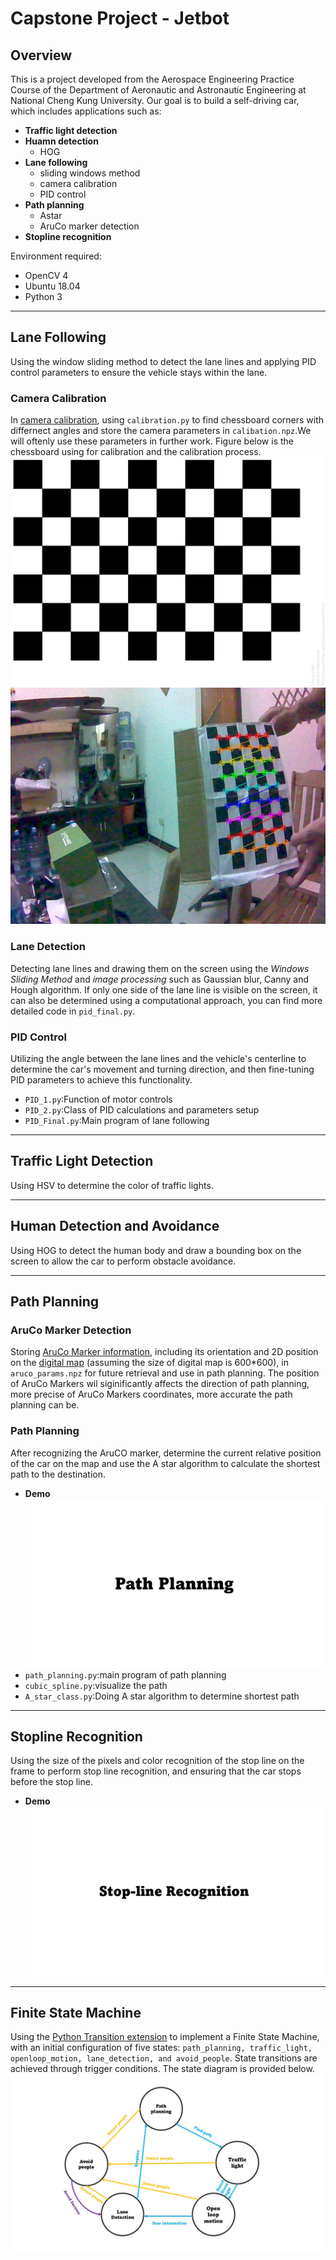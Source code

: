 # Capstone Project - Jetbot

## Overview

This is a project developed from the Aerospace Engineering Practice Course of the Department of Aeronautic and Astronautic Engineering at National Cheng Kung University. Our goal is to build a self-driving car, which includes applications such as:

- **Traffic light detection**
- **Huamn detection**
  - HOG
- **Lane following**
  - sliding windows method
  - camera calibration
  - PID control
- **Path planning**
  - Astar
  - AruCo marker detection
- **Stopline recognition**

Environment required:

- OpenCV 4
- Ubuntu 18.04
- Python 3
****
## Lane Following

Using the window sliding method to detect the lane lines and applying PID control parameters to ensure the vehicle stays within the lane.

### Camera Calibration

In [camera calibration](https://github.com/Samhuang0727/Capstone-Project/tree/main/project/lane_following/calibration), using `calibration.py` to find chessboard corners with differnect angles and store the camera parameters in `calibation.npz`.We will oftenly use these parameters in further work. Figure below is the chessboard using for calibration and the calibration process.
![chessboard](./markdown/chessboard.PNG)
![Calibration_process](https://github.com/Samhuang0727/Capstone-Project/blob/main/project/lane_following/calibration/img.jpg)

### Lane Detection
Detecting lane lines and drawing them on the screen using the *Windows Sliding Method* and *image processing* such as Gaussian blur, Canny and Hough algorithm. If only one side of the lane line is visible on the screen, it can also be determined using a computational approach, you can find more detailed code in `pid_final.py`.

### PID Control
Utilizing the angle between the lane lines and the vehicle's centerline to determine the car's movement and turning direction, and then fine-tuning PID parameters to achieve this functionality.
- `PID_1.py`:Function of motor controls
- `PID_2.py`:Class of PID calculations and parameters setup
- `PID_Final.py`:Main program of lane following
****
## Traffic Light Detection

Using HSV to determine the color of traffic lights.
****
## Human Detection and Avoidance

Using HOG to detect the human body and draw a bounding box on the screen to allow the car to perform obstacle avoidance.
****
## Path Planning

### AruCo Marker Detection
Storing [AruCo Marker information](https://github.com/Samhuang0727/Capstone-Project/tree/main/project/path_planning/aruco_marker), including its orientation and 2D position on the [digital map](https://github.com/Samhuang0727/Capstone-Project/blob/main/project/path_planning/digital_map.jpg) (assuming the size of digital map is 600*600), in `aruco_params.npz` for future retrieval and use in path planning. The position of AruCo Markers wil siginificantly affects the direction of path planning, more precise of AruCo Markers coordinates, more accurate the path planning can be.

### Path Planning
After recognizing the AruCO marker, determine the current relative position of the car on the map and use the A star algorithm to calculate the shortest path to the destination.

- **Demo**
[![path planning demo](./markdown/path_planning.jpg)](https://www.youtube.com/watch?v=RQ6fppEik1Q&ab_channel=%E9%BB%83%E9%83%81%E7%BF%94)
- `path_planning.py`:main program of path planning
- `cubic_spline.py`:visualize the path
- `A_star_class.py`:Doing A star algorithm to determine shortest path

****
## Stopline Recognition
Using the size of the pixels and color recognition of the stop line on the frame to perform stop line recognition, and ensuring that the car stops before the stop line.
- **Demo**
[![stopline recognition demo](./markdown/stopline.jpg)](https://www.youtube.com/shorts/XpivvpqRY00)
****
## Finite State Machine
Using the [Python Transition extension](https://github.com/pytransitions/transitions) to implement a Finite State Machine, with an initial configuration of five states: `path_planning, traffic_light, openloop_motion, lane_detection, and avoid_people`. State transitions are achieved through trigger conditions. The state diagram is provided below.
![state](./markdown/state_process.jpg)


